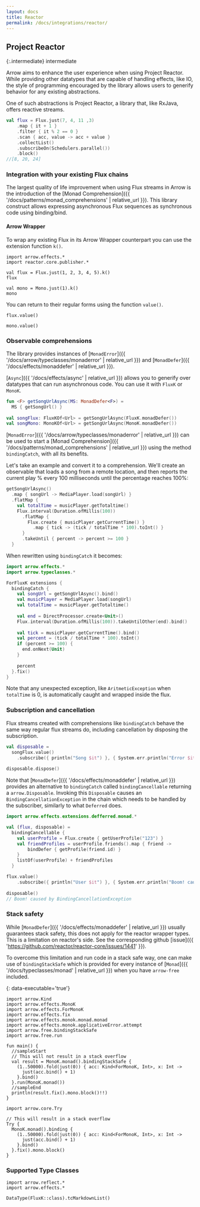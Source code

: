 ```yaml
---
layout: docs
title: Reactor
permalink: /docs/integrations/reactor/
---
```


## Project Reactor

{:.intermediate}
intermediate

Arrow aims to enhance the user experience when using Project Reactor. While providing other datatypes that are capable of handling effects, like IO, the style of programming encouraged by the library allows users to generify behavior for any existing abstractions.

One of such abstractions is Project Reactor, a library that, like RxJava, offers reactive streams.

```kotlin
val flux = Flux.just(7, 4, 11 ,3)
    .map { it + 1 }
    .filter { it % 2 == 0 }
    .scan { acc, value -> acc + value }
    .collectList()
    .subscribeOn(Schedulers.parallel())
    .block()
//[8, 20, 24]
```

### Integration with your existing Flux chains

The largest quality of life improvement when using Flux streams in Arrow is the introduction of the [Monad Comprehension]({{ '/docs/patterns/monad_comprehensions' | relative_url }}). This library construct allows expressing asynchronous Flux sequences as synchronous code using binding/bind.

#### Arrow Wrapper

To wrap any existing Flux in its Arrow Wrapper counterpart you can use the extension function `k()`.

```kotlin:ank
import arrow.effects.*
import reactor.core.publisher.*

val flux = Flux.just(1, 2, 3, 4, 5).k()
flux
```

```kotlin:ank
val mono = Mono.just(1).k()
mono
```

You can return to their regular forms using the function `value()`.

```kotlin:ank
flux.value()
```

```kotlin:ank
mono.value()
```

### Observable comprehensions

The library provides instances of [`MonadError`]({{ '/docs/arrow/typeclasses/monaderror' | relative_url }}) and [`MonadDefer`]({{ '/docs/effects/monaddefer' | relative_url }}).

[`Async`]({{ '/docs/effects/async' | relative_url }}) allows you to generify over datatypes that can run asynchronous code. You can use it with `FluxK` or `MonoK`.

```kotlin
fun <F> getSongUrlAsync(MS: MonadDefer<F>) =
  MS { getSongUrl() }
  
val songFlux: FluxKOf<Url> = getSongUrlAsync(FluxK.monadDefer())
val songMono: MonoKOf<Url> = getSongUrlAsync(MonoK.monadDefer())
```

[`MonadError`]({{ '/docs/arrow/typeclasses/monaderror' | relative_url }}) can be used to start a [Monad Comprehension]({{ '/docs/patterns/monad_comprehensions' | relative_url }}) using the method `bindingCatch`, with all its benefits.

Let's take an example and convert it to a comprehension. We'll create an observable that loads a song from a remote location, and then reports the current play % every 100 milliseconds until the percentage reaches 100%:

```kotlin
getSongUrlAsync()
  .map { songUrl -> MediaPlayer.load(songUrl) }
  .flatMap {
    val totalTime = musicPlayer.getTotaltime()
    Flux.interval(Duration.ofMillis(100))
      .flatMap {
        Flux.create { musicPlayer.getCurrentTime() }
          .map { tick -> (tick / totalTime * 100).toInt() }
      }
      .takeUntil { percent -> percent >= 100 }
  }
```

When rewritten using `bindingCatch` it becomes:

```kotlin
import arrow.effects.*
import arrow.typeclasses.*

ForFluxK extensions {
  bindingCatch {
    val songUrl = getSongUrlAsync().bind()
    val musicPlayer = MediaPlayer.load(songUrl)
    val totalTime = musicPlayer.getTotaltime()
    
    val end = DirectProcessor.create<Unit>()
    Flux.interval(Duration.ofMillis(100)).takeUntilOther(end).bind()
    
    val tick = musicPlayer.getCurrentTime().bind()
    val percent = (tick / totalTime * 100).toInt()
    if (percent >= 100) {
      end.onNext(Unit)
    }
    
    percent
  }.fix()
}
```

Note that any unexpected exception, like `AritmeticException` when `totalTime` is 0, is automatically caught and wrapped inside the flux.

### Subscription and cancellation

Flux streams created with comprehensions like `bindingCatch` behave the same way regular flux streams do, including cancellation by disposing the subscription.

```kotlin
val disposable =
  songFlux.value()
    .subscribe({ println("Song $it") }, { System.err.println("Error $it") })
    
disposable.dispose()
```
Note that [`MonadDefer`]({{ '/docs/effects/monaddefer' | relative_url }}) provides an alternative to `bindingCatch` called `bindingCancellable` returning a `arrow.Disposable`.
Invoking this `Disposable` causes an `BindingCancellationException` in the chain which needs to be handled by the subscriber, similarly to what `Deferred` does.

```kotlin
import arrow.effects.extensions.defferred.monad.*

val (flux, disposable) =
  bindingCancellable {
    val userProfile = Flux.create { getUserProfile("123") }
    val friendProfiles = userProfile.friends().map { friend ->
        bindDefer { getProfile(friend.id) }
    }
    listOf(userProfile) + friendProfiles
  }

flux.value()
    .subscribe({ println("User $it") }, { System.err.println("Boom! caused by $it") })
    
disposable()
// Boom! caused by BindingCancellationException
```

### Stack safety

While [`MonadDefer`]({{ '/docs/effects/monaddefer' | relative_url }}) usually guarantees stack safety, this does not apply for the reactor wrapper types. 
This is a limitation on reactor's side. See the corresponding github [issue]({{ 'https://github.com/reactor/reactor-core/issues/1441' }}).

To overcome this limitation and run code in a stack safe way, one can make use of `bindingStackSafe` which is provided for every instance of [`Monad`]({{ '/docs/typeclasses/monad' | relative_url }}) when you have `arrow-free` included.

{: data-executable='true'}
```kotlin:ank
import arrow.Kind
import arrow.effects.MonoK
import arrow.effects.ForMonoK
import arrow.effects.fix
import arrow.effects.monok.monad.monad
import arrow.effects.monok.applicativeError.attempt
import arrow.free.bindingStackSafe
import arrow.free.run

fun main() {
  //sampleStart
  // This will not result in a stack overflow
  val result = MonoK.monad().bindingStackSafe {
    (1..50000).fold(just(0)) { acc: Kind<ForMonoK, Int>, x: Int ->
      just(acc.bind() + 1)
    }.bind()
  }.run(MonoK.monad())
  //sampleEnd
  println(result.fix().mono.block()!!)
}
```

```kotlin:ank
import arrow.core.Try

// This will result in a stack overflow
Try {
  MonoK.monad().binding {
    (1..50000).fold(just(0)) { acc: Kind<ForMonoK, Int>, x: Int ->
      just(acc.bind() + 1)
    }.bind()
  }.fix().mono.block()
}
```

### Supported Type Classes

```kotlin:ank:replace
import arrow.reflect.*
import arrow.effects.*

DataType(FluxK::class).tcMarkdownList()
```
